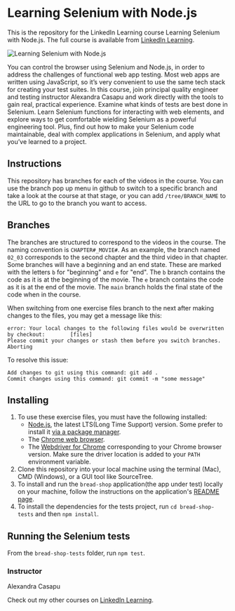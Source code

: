 # Learning Selenium with Node.js
This is the repository for the LinkedIn Learning course Learning Selenium with Node.js. The full course is available from [LinkedIn Learning][lil-course-url].

![Learning Selenium with Node.js][lil-thumbnail-url] 

You can control the browser using Selenium and Node.js, in order to address the challenges of functional web app testing. Most web apps are written using JavaScript, so it’s very convenient to use the same tech stack for creating your test suites. In this course, join principal quality engineer and testing instructor Alexandra Casapu and work directly with the tools to gain real, practical experience. Examine what kinds of tests are best done in Selenium. Learn Selenium functions for interacting with web elements, and explore ways to get comfortable wielding Selenium as a powerful engineering tool. Plus, find out how to make your Selenium code maintainable, deal with complex applications in Selenium, and apply what you’ve learned to a project.



## Instructions
This repository has branches for each of the videos in the course. You can use the branch pop up menu in github to switch to a specific branch and take a look at the course at that stage, or you can add `/tree/BRANCH_NAME` to the URL to go to the branch you want to access.

## Branches
The branches are structured to correspond to the videos in the course. The naming convention is `CHAPTER#_MOVIE#`. As an example, the branch named `02_03` corresponds to the second chapter and the third video in that chapter. 
Some branches will have a beginning and an end state. These are marked with the letters `b` for "beginning" and `e` for "end". The `b` branch contains the code as it is at the beginning of the movie. The `e` branch contains the code as it is at the end of the movie. The `main` branch holds the final state of the code when in the course.

When switching from one exercise files branch to the next after making changes to the files, you may get a message like this:

    error: Your local changes to the following files would be overwritten by checkout:        [files]
    Please commit your changes or stash them before you switch branches.
    Aborting

To resolve this issue:
	
    Add changes to git using this command: git add .
	Commit changes using this command: git commit -m "some message"

## Installing
1. To use these exercise files, you must have the following installed:
	- [Node.js](https://nodejs.org/en/download), the latest LTS(Long Time Support) version. Some prefer to install it [via a package manager](https://nodejs.org/en/download/package-manager#installing-node.js-via-package-manager).
    - The [Chrome web browser](https://www.google.com/chrome/).
    - The [Webdriver for Chrome](https://chromedriver.chromium.org/downloads) corresponding to your Chrome browser version. Make sure the driver location is added to your `PATH` environment variable.
2. Clone this repository into your local machine using the terminal (Mac), CMD (Windows), or a GUI tool like SourceTree.
3. To install and run the `bread-shop` application(the app under test) locally on your machine, follow the instructions on the application's [README page](/bread-shop/README.md).
4. To install the dependencies for the tests project, run `cd bread-shop-tests` and then `npm install`.

## Running the Selenium tests

From the `bread-shop-tests` folder, run `npm test`.



### Instructor

Alexandra Casapu 
                            


                            

Check out my other courses on [LinkedIn Learning](https://www.linkedin.com/learning/instructors/alexandra-casapu).

[lil-course-url]: https://www.linkedin.com/learning/learning-selenium-with-node-js?dApp=59033956&leis=LAA
[lil-thumbnail-url]: https://media.licdn.com/dms/image/D560DAQGyqWEijCDaPw/learning-public-crop_675_1200/0/1692052747421?e=2147483647&v=beta&t=WKd1XT9JdQhmWXXdlLFDTO8fFff6gcZapcNzo1BGzsQ
